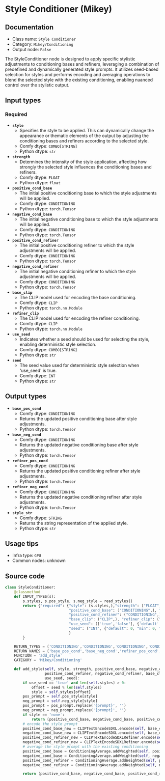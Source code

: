 # Style Conditioner (Mikey)
## Documentation
- Class name: `Style Conditioner`
- Category: `Mikey/Conditioning`
- Output node: `False`

The StyleConditioner node is designed to apply specific stylistic adjustments to conditioning bases and refiners, leveraging a combination of predefined and dynamically generated style prompts. It utilizes seed-based selection for styles and performs encoding and averaging operations to blend the selected style with the existing conditioning, enabling nuanced control over the stylistic output.
## Input types
### Required
- **`style`**
    - Specifies the style to be applied. This can dynamically change the appearance or thematic elements of the output by adjusting the conditioning bases and refiners according to the selected style.
    - Comfy dtype: `COMBO[STRING]`
    - Python dtype: `str`
- **`strength`**
    - Determines the intensity of the style application, affecting how strongly the selected style influences the conditioning bases and refiners.
    - Comfy dtype: `FLOAT`
    - Python dtype: `float`
- **`positive_cond_base`**
    - The initial positive conditioning base to which the style adjustments will be applied.
    - Comfy dtype: `CONDITIONING`
    - Python dtype: `torch.Tensor`
- **`negative_cond_base`**
    - The initial negative conditioning base to which the style adjustments will be applied.
    - Comfy dtype: `CONDITIONING`
    - Python dtype: `torch.Tensor`
- **`positive_cond_refiner`**
    - The initial positive conditioning refiner to which the style adjustments will be applied.
    - Comfy dtype: `CONDITIONING`
    - Python dtype: `torch.Tensor`
- **`negative_cond_refiner`**
    - The initial negative conditioning refiner to which the style adjustments will be applied.
    - Comfy dtype: `CONDITIONING`
    - Python dtype: `torch.Tensor`
- **`base_clip`**
    - The CLIP model used for encoding the base conditioning.
    - Comfy dtype: `CLIP`
    - Python dtype: `torch.nn.Module`
- **`refiner_clip`**
    - The CLIP model used for encoding the refiner conditioning.
    - Comfy dtype: `CLIP`
    - Python dtype: `torch.nn.Module`
- **`use_seed`**
    - Indicates whether a seed should be used for selecting the style, enabling deterministic style selection.
    - Comfy dtype: `COMBO[STRING]`
    - Python dtype: `str`
- **`seed`**
    - The seed value used for deterministic style selection when 'use_seed' is true.
    - Comfy dtype: `INT`
    - Python dtype: `str`
## Output types
- **`base_pos_cond`**
    - Comfy dtype: `CONDITIONING`
    - Returns the updated positive conditioning base after style adjustments.
    - Python dtype: `torch.Tensor`
- **`base_neg_cond`**
    - Comfy dtype: `CONDITIONING`
    - Returns the updated negative conditioning base after style adjustments.
    - Python dtype: `torch.Tensor`
- **`refiner_pos_cond`**
    - Comfy dtype: `CONDITIONING`
    - Returns the updated positive conditioning refiner after style adjustments.
    - Python dtype: `torch.Tensor`
- **`refiner_neg_cond`**
    - Comfy dtype: `CONDITIONING`
    - Returns the updated negative conditioning refiner after style adjustments.
    - Python dtype: `torch.Tensor`
- **`style_str`**
    - Comfy dtype: `STRING`
    - Returns the string representation of the applied style.
    - Python dtype: `str`
## Usage tips
- Infra type: `GPU`
- Common nodes: unknown


## Source code
```python
class StyleConditioner:
    @classmethod
    def INPUT_TYPES(s):
        s.styles, s.pos_style, s.neg_style = read_styles()
        return {"required": {"style": (s.styles,),"strength": ("FLOAT", {"default": 0.5, "min": 0.0, "max": 1.0, "step": 0.1}),
                             "positive_cond_base": ("CONDITIONING",), "negative_cond_base": ("CONDITIONING",),
                             "positive_cond_refiner": ("CONDITIONING",), "negative_cond_refiner": ("CONDITIONING",),
                             "base_clip": ("CLIP",), "refiner_clip": ("CLIP",),
                             "use_seed": (['true','false'], {'default': 'false'}),
                             "seed": ("INT", {"default": 0, "min": 0, "max": 0xffffffffffffffff}),
                             }
        }

    RETURN_TYPES = ('CONDITIONING','CONDITIONING','CONDITIONING','CONDITIONING','STRING',)
    RETURN_NAMES = ('base_pos_cond','base_neg_cond','refiner_pos_cond','refiner_neg_cond','style_str',)
    FUNCTION = 'add_style'
    CATEGORY = 'Mikey/Conditioning'

    def add_style(self, style, strength, positive_cond_base, negative_cond_base,
                  positive_cond_refiner, negative_cond_refiner, base_clip, refiner_clip,
                  use_seed, seed):
        if use_seed == 'true' and len(self.styles) > 0:
            offset = seed % len(self.styles)
            style = self.styles[offset]
        pos_prompt = self.pos_style[style]
        neg_prompt = self.neg_style[style]
        pos_prompt = pos_prompt.replace('{prompt}', '')
        neg_prompt = neg_prompt.replace('{prompt}', '')
        if style == 'none':
            return (positive_cond_base, negative_cond_base, positive_cond_refiner, negative_cond_refiner, style, )
        # encode the style prompt
        positive_cond_base_new = CLIPTextEncodeSDXL.encode(self, base_clip, 1024, 1024, 0, 0, 1024, 1024, pos_prompt, pos_prompt)[0]
        negative_cond_base_new = CLIPTextEncodeSDXL.encode(self, base_clip, 1024, 1024, 0, 0, 1024, 1024, neg_prompt, neg_prompt)[0]
        positive_cond_refiner_new = CLIPTextEncodeSDXLRefiner.encode(self, refiner_clip, 6, 4096, 4096, pos_prompt)[0]
        negative_cond_refiner_new = CLIPTextEncodeSDXLRefiner.encode(self, refiner_clip, 2.5, 4096, 4096, neg_prompt)[0]
        # average the style prompt with the existing conditioning
        positive_cond_base = ConditioningAverage.addWeighted(self, positive_cond_base_new, positive_cond_base, strength)[0]
        negative_cond_base = ConditioningAverage.addWeighted(self, negative_cond_base_new, negative_cond_base, strength)[0]
        positive_cond_refiner = ConditioningAverage.addWeighted(self, positive_cond_refiner_new, positive_cond_refiner, strength)[0]
        negative_cond_refiner = ConditioningAverage.addWeighted(self, negative_cond_refiner_new, negative_cond_refiner, strength)[0]

        return (positive_cond_base, negative_cond_base, positive_cond_refiner, negative_cond_refiner, style, )

```
